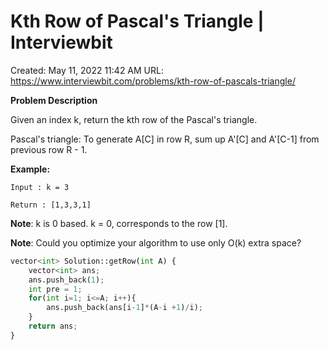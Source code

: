 # Kth Row of Pascal's Triangle | Interviewbit

Created: May 11, 2022 11:42 AM
URL: https://www.interviewbit.com/problems/kth-row-of-pascals-triangle/

**Problem Description**

Given an index k, return the kth row of the Pascal's triangle.

Pascal's triangle: To generate A[C] in row R, sum up A'[C] and A'[C-1] from previous row R - 1.

**Example:**

```
Input : k = 3

Return : [1,3,3,1]

```

**Note**: k is 0 based. k = 0, corresponds to the row [1].

**Note**: Could you optimize your algorithm to use only O(k) extra space?

```python
vector<int> Solution::getRow(int A) {
    vector<int> ans;
    ans.push_back(1);
    int pre = 1;
    for(int i=1; i<=A; i++){
        ans.push_back(ans[i-1]*(A-i +1)/i);
    }
    return ans;
}
```